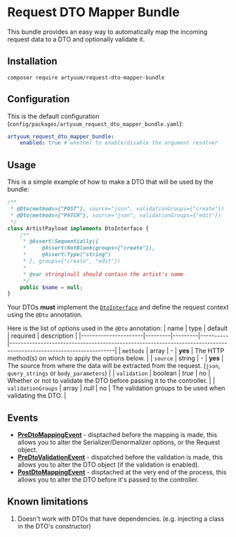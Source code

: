 # Request DTO Mapper Bundle
This bundle provides an easy way to automatically map the incoming request data to a DTO and optionally validate it.

## Installation
```
composer require artyuum/request-dto-mapper-bundle 
```

## Configuration
This is the default configuration (`config/packages/artyuum_request_dto_mapper_bundle.yaml`):
```yml
artyuum_request_dto_mapper_bundle:
    enabled: true # whether to enable/disable the argument resolver
```

## Usage
This is a simple example of how to make a DTO that will be used by the bundle:
```php
/**
 * @Dto(methods={"POST"}, source="json", validationGroups={"create"})
 * @Dto(methods={"PATCH"}, source="json", validationGroups={"edit"})
 */
class ArtistPayload implements DtoInterface {
    /**
     * @Assert\Sequentially({
     *     @Assert\NotBlank(groups={"create"}),
     *     @Assert\Type("string")
     * }, groups={"create", "edit"})
     *
     * @var string|null should contain the artist's name
     */
    public $name = null;
}
```

Your DTOs **must** implement the [`DtoInterface`](/src/Mapper/DtoInterface.php) and define the request context using the `@Dto` annotation.

Here is the list of options used in the `@Dto` annotation:
| name                 | type    | default | required | description                                                                                                       |
|----------------------|---------|---------|----------|-------------------------------------------------------------------------------------------------------------------|
| `methods`            | array   | -       | **yes**  | The HTTP method(s) on which to apply the options below.                                                           |
| `source`             | string  | -       | **yes**  | The source from where the data will be extracted from the request. (`json`, `query_strings` or `body_parameters`) |
| `validation`         | boolean | *true*  | no       | Whether or not to validate the DTO before passing it to the controller.                                           |
| `validationGroups`   | array   | *null*  | no       | The validation groups to be used when validating the DTO.                                                         |

## Events
- **[PreDtoMappingEvent](/src/Event/PreDtoMappingEvent.php)** - disptached before the mapping is made, this allows you to alter the Serializer/Denormalizer options, or the Request object.
- **[PreDtoValidationEvent](/src/Event/PreDtoValidationEvent.php)** - dispatched before the validation is made, this allows you to alter the DTO object (if the validation is enabled).
- **[PostDtoMappingEvent](/src/Event/PostDtoMappingEvent.php)** - disptached at the very end of the process, this allows you to alter the DTO before it's passed to the controller.

## Known limitations
1. Doesn't work with DTOs that have dependencies. (e.g. injecting a class in the DTO's constructor) 
